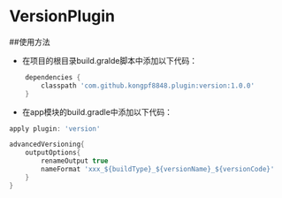 # VersionPlugin

##使用方法

+ 在项目的根目录build.gralde脚本中添加以下代码：
```gradle
    dependencies {
        classpath 'com.github.kongpf8848.plugin:version:1.0.0'
    }
```

* 在app模块的build.gradle中添加以下代码：
```gradle
apply plugin: 'version'

advancedVersioning{
    outputOptions{
        renameOutput true       
        nameFormat 'xxx_${buildType}_${versionName}_${versionCode}'
    }
}
```
